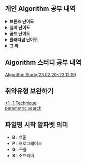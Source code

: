 ## 개인 Algorithm 공부 내역
<details>
<summary> <b>브론즈 난이도</b> </summary>

|                       문제명(링크)                       | 난이도 |      유형      |                          비고                           |
|:---------------------------------------------------:|:---:|:------------:|:-----------------------------------------------------:|
| [2023 밈 투표](https://www.acmicpc.net/problem/29731)  | B5  |   구현, 문자열    | [대회 문제](https://www.acmicpc.net/category/detail/3876) |
|    [모비스](https://www.acmicpc.net/problem/28074)     | B4  |   구현, 문자열    |     [대회 문제](https://www.acmicpc.net/category/846)     |
|   [A+B -7](https://www.acmicpc.net/problem/11021)   | B5  | 수학, 구현, 사칙연산 |                                                       |
|   [ACM 호텔](https://www.acmicpc.net/problem/10250)   | B3  | 수학, 구현, 사칙연산 | [대회 문제](https://www.acmicpc.net/category/detail/1283) |
|     [A+B](https://www.acmicpc.net/problem/1000)     | B5  | 수학, 구현, 사칙연산 |                                                       |
|     [A-B](https://www.acmicpc.net/problem/1001)     | B5  | 수학, 구현, 사칙연산 |                                                       |
|     [A/B](https://www.acmicpc.net/problem/1008)     | B5  | 수학, 구현, 사칙연산 |                                                       |
| [Since 1973](https://www.acmicpc.net/problem/28135) | B3  | 수학, 구현, 사칙연산 | [대회 문제](https://www.acmicpc.net/category/848) |
|   [A+B -4](https://www.acmicpc.net/problem/10951)   | B5  | 수학, 구현, 사칙연산 |                                                       |
|     [평균](https://www.acmicpc.net/problem/1546)      | B1  |   수학, 사칙연산   |                                                       |
|    [AxB](https://www.acmicpc.net/problem/10998)     | B5  | 수학, 구현, 사칙연산 |                                                       |
|  [두 수 비교하기](https://www.acmicpc.net/problem/1330)   | B5  |      구현      |                                                       |

</details>

<details>
<summary> <b>실버 난이도</b> </summary>

|                         문제명(링크)                         | 난이도 |        유형        |                          비고                          |
|:-------------------------------------------------------:|:---:|:----------------:|:----------------------------------------------------:|
|     [1로 만들기](https://www.acmicpc.net/problem/1463)      | S3  |        DP        |                                                      |
|    [1로 만들기2](https://www.acmicpc.net/problem/12852)     | S1  |    DP, Graph     |                                                      |
|    [2xn 타일링](https://www.acmicpc.net/problem/11726)     | S3  |        DP        |                                                      |
|    [2xn 타일링2](https://www.acmicpc.net/problem/11727)    | S3  |        DP        |                                                      |
|    [2차원 배열의 합](https://www.acmicpc.net/problem/2167)    | S5  |     구현, 누적합      |                                                      |
|       [30](https://www.acmicpc.net/problem/10610)       | S4  | 수학, 그리디, 정렬, 문자열 |[대회 문제](https://www.acmicpc.net/category/detail/1322) |
|    [1,2,3 더하기](https://www.acmicpc.net/problem/9095)    | S3  |       그리디        | [대회 문제](https://www.acmicpc.net/category/detail/884) |
|      [거스름돈](https://www.acmicpc.net/problem/14916)      | S5  |    수학,그리디, DP    |    [대회 문제](https://www.acmicpc.net/category/788)     |
| [Array Rotation](https://www.acmicpc.net/problem/28456) | S5  |    구현, 시뮬레이션     |    [대회 문제](https://www.acmicpc.net/category/detail/3675)     |
|      [ATM](https://www.acmicpc.net/problem/11399)       | S4  |     그리디, 정렬      |                                                      |
|      [BABBA](https://www.acmicpc.net/problem/9625)      | S5  |        DP        |                                                      |
|      [D-Day](https://www.acmicpc.net/problem/1308)      | S5  |        구현        |                                                      |
|    [DFS와 BFS](https://www.acmicpc.net/problem/1260)     | S2  |       그래프        |                                                      |

</details>

<details>
<summary> <b>골드 난이도</b> </summary>

|                    문제명(링크)                    | 난이도 |      유형      |                          비고                          |
|:---------------------------------------------:|:---:|:------------:|:----------------------------------------------------:|
| [A와 B](https://www.acmicpc.net/problem/12904) | G5  | 구현, 그리디, 문자열 |                                                      |
| [CCW](https://www.acmicpc.net/problem/11758)  | G5  |     기하학      |                                                      |

</details>

<details>
<summary> <b>플래티넘 난이도</b> </summary>

| 문제명(링크) | 난이도 | 유형 | 비고 |
|:-------:|:---:|:--:|:--:|
|    -    |  -  | -  | -  |


</details>

<details>
<summary> <b>그 외</b> </summary>

| 문제명(링크)  | 난이도 |         유형         |                          비고                           |
|:--------:|:---:|:------------------:|:-----------------------------------------------------:|
| 1이 될 때까지 |  -  |        그리디         |                                                       |
</details>

## Algorithm 스터디 공부 내역
[Algorithm Study(23.02.20~23.12.19)](https://github.com/Algorithm-Study/Algorithm)

## 취약유형 보완하기
[+1 -1 Technique](https://www.codetree.ai/landing/level-test/5297/result/4?started=true&innerIdx=0)  
[parametric search](https://www.codetree.ai/landing/level-test/6652/result/4?started=true&innerIdx=0)

## 파일명 시작 알파벳 의미
- **B** : 백준
- **P** : 프로그래머스
- **G** : 구름
- **S** : 소프티어